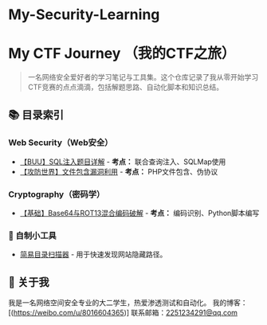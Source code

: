 # My-Security-Learning
# My CTF Journey （我的CTF之旅）

> 一名网络安全爱好者的学习笔记与工具集。这个仓库记录了我从零开始学习CTF竞赛的点点滴滴，包括解题思路、自动化脚本和知识总结。

## 📚 目录索引

### Web Security（Web安全）
- [【BUU】SQL注入题目详解](./Web/BUU-sql-injection.md) - **考点：** 联合查询注入、SQLMap使用
- [【攻防世界】文件包含漏洞利用](./Web/XX-file-inclusion.md) - **考点：** PHP文件包含、伪协议

### Cryptography（密码学）
- [【基础】Base64与ROT13混合编码破解](./Crypto/base64-rot13.md) - **考点：** 编码识别、Python脚本编写

### 🔧 自制小工具
- [简易目录扫描器](./Tools/simple_dir_scanner.py) - 用于快速发现网站隐藏路径。

## 🚀 关于我
我是一名网络空间安全专业的大二学生，热爱渗透测试和自动化。
我的博客： [(https://weibo.com/u/8016604365)]
联系邮箱：2251234291@qq.com
